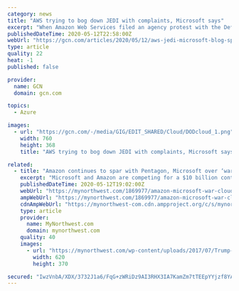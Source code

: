 ```yaml
---
category: news
title: "AWS trying to bog down JEDI with complaints, Microsoft says"
excerpt: "When Amazon Web Services filed an agency protest with the Defense Department seeking clarity about technical aspects of the $10 billion Joint Enterprise Defense Infrastructure cloud contract, Microsoft called it an attempt “to force a do-over to rescue its failed bid."
publishedDateTime: 2020-05-12T22:58:00Z
webUrl: "https://gcn.com/articles/2020/05/12/aws-jedi-microsoft-blog-spat.aspx"
type: article
quality: 22
heat: -1
published: false

provider:
  name: GCN
  domain: gcn.com

topics:
  - Azure

images:
  - url: "https://gcn.com/-/media/GIG/EDIT_SHARED/Cloud/DODcloud_1.png"
    width: 760
    height: 368
    title: "AWS trying to bog down JEDI with complaints, Microsoft says"

related:
  - title: "Amazon continues to spar with Pentagon, Microsoft over ‘war cloud’ contract"
    excerpt: "Microsoft and Amazon are competing for a $10 billion contract with the Department of Defense. Microsoft won the bid, but Amazon is arguing that decision."
    publishedDateTime: 2020-05-12T19:02:00Z
    webUrl: "https://mynorthwest.com/1869977/amazon-microsoft-war-cloud-contract/"
    ampWebUrl: "https://mynorthwest.com/1869977/amazon-microsoft-war-cloud-contract/amp/"
    cdnAmpWebUrl: "https://mynorthwest-com.cdn.ampproject.org/c/s/mynorthwest.com/1869977/amazon-microsoft-war-cloud-contract/amp/"
    type: article
    provider:
      name: MyNorthwest.com
      domain: mynorthwest.com
    quality: 40
    images:
      - url: "https://mynorthwest.com/wp-content/uploads/2017/07/Trump-and-Bezos-620.jpg"
        width: 620
        height: 370

secured: "IwzVnbA/XDX/3732J1a6/FqG+zWRiDz9AI3RHX3IA7KamZm7tTEEpYYjzf8YA4wXJrzah0iegLiJlS0TxxhYNPfqx30Xy4I40Q2CEma4uJRCKI5FSWAqTigrQs5uHipbLa4wgkP1L2ki4+vrVl5OPKuJZsxlesHtd4FZQee59cUEZ36L46YtVTkgEQg5cHT4RM2RXhPeDSFrBHU0rM5aAcjsCCxSTGGi0pkwIOdIxEhzlkWFZPcfVUG1M2fIh787JRhXnk8D0GxscvB13ifI1Zct4j0BfptX0qHnrXe/84Uh47XKWsR5GgPYFdbJoD/PtAtmD/ulOtfW63CHhwXafTCutH/zydN5SssTpYbd4A3c+Mo+KDVJrBu5PjHxkk1bPH92flWWFjM2q50lDRVajhjWUIeAsuiB9KN616Sg+GNNeOs4A+FqUslTF0Lw7UM6ohs08M9Je4DFAqfwgi0+80UmjUdFz9jIcC61CyWJNvs=;eXevQ0BaqsdEQR9lphTU7w=="
---
```


